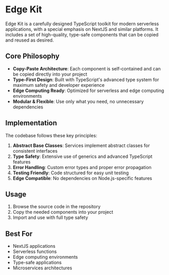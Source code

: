 # Edge Kit

Edge Kit is a carefully designed TypeScript toolkit for modern serverless applications, with a special emphasis on NextJS and similar platforms. It includes a set of high-quality, type-safe components that can be copied and reused as desired.

## Core Philosophy

- **Copy-Paste Architecture**: Each component is self-contained and can be copied directly into your project
- **Type-First Design**: Built with TypeScript's advanced type system for maximum safety and developer experience
- **Edge Computing Ready**: Optimized for serverless and edge computing environments
- **Modular & Flexible**: Use only what you need, no unnecessary dependencies

## Implementation

The codebase follows these key principles:

1. **Abstract Base Classes**: Services implement abstract classes for consistent interfaces
2. **Type Safety**: Extensive use of generics and advanced TypeScript features
3. **Error Handling**: Custom error types and proper error propagation
4. **Testing Friendly**: Code structured for easy unit testing
5. **Edge Compatible**: No dependencies on Node.js-specific features

## Usage

1. Browse the source code in the repository
2. Copy the needed components into your project
3. Import and use with full type safety

## Best For

- NextJS applications
- Serverless functions
- Edge computing environments
- Type-safe applications
- Microservices architectures
